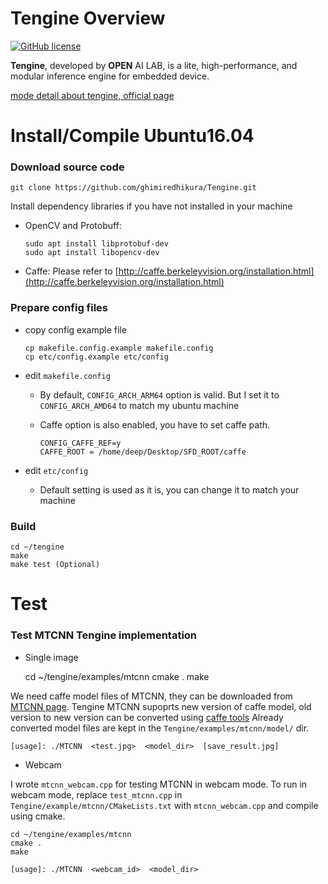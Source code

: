 # Tengine Overview

[![GitHub license](http://OAID.github.io/pics/apache_2.0.svg)](./LICENSE)

**Tengine**, developed by **OPEN** AI LAB, is a lite, high-performance, and modular inference engine for embedded device.

[mode detail about tengine, official page](https://github.com/OAID/Tengine/blob/master/README.md)

# Install/Compile Ubuntu16.04

### Download source code

```
git clone https://github.com/ghimiredhikura/Tengine.git
```

Install dependency libraries if you have not installed in your machine

* OpenCV and Protobuff:

	```
	sudo apt install libprotobuf-dev
	sudo apt install libopencv-dev
	```

* Caffe:
Please refer to [http://caffe.berkeleyvision.org/installation.html](http://caffe.berkeleyvision.org/installation.html)

### Prepare config files
* copy config example file

	```
	cp makefile.config.example makefile.config
	cp etc/config.example etc/config
	```

* edit `makefile.config`
	- By default, `CONFIG_ARCH_ARM64` option is valid. But I set it to `CONFIG_ARCH_AMD64` to match my ubuntu machine
	- Caffe option is also enabled, you have to set caffe path. 
	  
	  ```
	  CONFIG_CAFFE_REF=y
	  CAFFE_ROOT = /home/deep/Desktop/SFD_ROOT/caffe
	  ```

* edit `etc/config`
	- Default setting is used as it is, you can change it to match your machine		   	

### Build

	cd ~/tengine
	make
	make test (Optional)

# Test

### Test MTCNN Tengine implementation

* Single image

	cd ~/tengine/examples/mtcnn
	cmake .
	make

We need caffe model files of MTCNN, they can be downloaded from [MTCNN page](https://github.com/kpzhang93/MTCNN_face_detection_alignment/tree/master/code/codes/MTCNNv1/model).
Tengine MTCNN supoprts new version of caffe model, old version to new version can be converted using [caffe tools](https://github.com/weiliu89/caffe/tree/ssd/tools) 
Already converted model files are kept in the `Tengine/examples/mtcnn/model/` dir. 

	
	[usage]: ./MTCNN  <test.jpg>  <model_dir>  [save_result.jpg]
	

* Webcam

I wrote `mtcnn_webcam.cpp` for testing MTCNN in webcam mode. To run in webcam mode, replace `test_mtcnn.cpp` in `Tengine/example/mtcnn/CMakeLists.txt` with `mtcnn_webcam.cpp` and compile using cmake. 

	cd ~/tengine/examples/mtcnn
	cmake .
	make

	[usage]: ./MTCNN  <webcam_id>  <model_dir>
